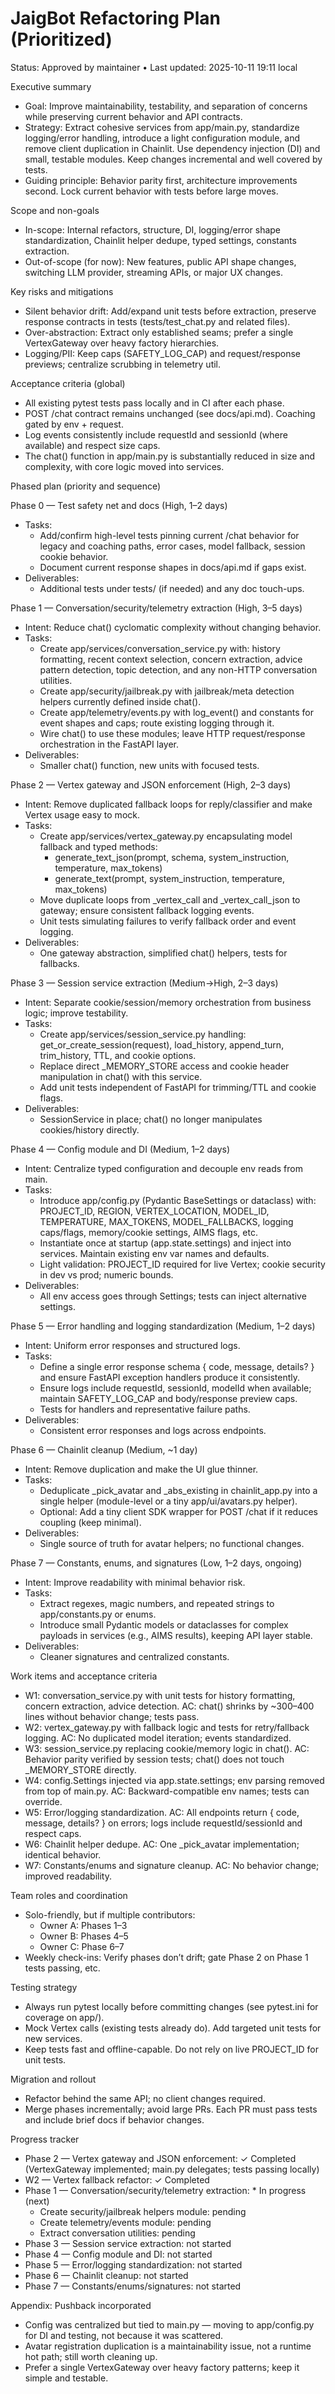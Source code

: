 # JaigBot Refactoring Plan (Prioritized)

Status: Approved by maintainer • Last updated: 2025-10-11 19:11 local

Executive summary
- Goal: Improve maintainability, testability, and separation of concerns while preserving current behavior and API contracts.
- Strategy: Extract cohesive services from app/main.py, standardize logging/error handling, introduce a light configuration module, and remove client duplication in Chainlit. Use dependency injection (DI) and small, testable modules. Keep changes incremental and well covered by tests.
- Guiding principle: Behavior parity first, architecture improvements second. Lock current behavior with tests before large moves.

Scope and non-goals
- In-scope: Internal refactors, structure, DI, logging/error shape standardization, Chainlit helper dedupe, typed settings, constants extraction.
- Out-of-scope (for now): New features, public API shape changes, switching LLM provider, streaming APIs, or major UX changes.

Key risks and mitigations
- Silent behavior drift: Add/expand unit tests before extraction, preserve response contracts in tests (tests/test_chat.py and related files).
- Over-abstraction: Extract only established seams; prefer a single VertexGateway over heavy factory hierarchies.
- Logging/PII: Keep caps (SAFETY_LOG_CAP) and request/response previews; centralize scrubbing in telemetry util.

Acceptance criteria (global)
- All existing pytest tests pass locally and in CI after each phase.
- POST /chat contract remains unchanged (see docs/api.md). Coaching gated by env + request.
- Log events consistently include requestId and sessionId (where available) and respect size caps.
- The chat() function in app/main.py is substantially reduced in size and complexity, with core logic moved into services.

Phased plan (priority and sequence)

Phase 0 — Test safety net and docs (High, 1–2 days)
- Tasks:
  - Add/confirm high-level tests pinning current /chat behavior for legacy and coaching paths, error cases, model fallback, session cookie behavior.
  - Document current response shapes in docs/api.md if gaps exist.
- Deliverables:
  - Additional tests under tests/ (if needed) and any doc touch-ups.

Phase 1 — Conversation/security/telemetry extraction (High, 3–5 days)
- Intent: Reduce chat() cyclomatic complexity without changing behavior.
- Tasks:
  - Create app/services/conversation_service.py with: history formatting, recent context selection, concern extraction, advice pattern detection, topic detection, and any non-HTTP conversation utilities.
  - Create app/security/jailbreak.py with jailbreak/meta detection helpers currently defined inside chat().
  - Create app/telemetry/events.py with log_event() and constants for event shapes and caps; route existing logging through it.
  - Wire chat() to use these modules; leave HTTP request/response orchestration in the FastAPI layer.
- Deliverables:
  - Smaller chat() function, new units with focused tests.

Phase 2 — Vertex gateway and JSON enforcement (High, 2–3 days)
- Intent: Remove duplicated fallback loops for reply/classifier and make Vertex usage easy to mock.
- Tasks:
  - Create app/services/vertex_gateway.py encapsulating model fallback and typed methods:
    - generate_text_json(prompt, schema, system_instruction, temperature, max_tokens)
    - generate_text(prompt, system_instruction, temperature, max_tokens)
  - Move duplicate loops from _vertex_call and _vertex_call_json to gateway; ensure consistent fallback logging events.
  - Unit tests simulating failures to verify fallback order and event logging.
- Deliverables:
  - One gateway abstraction, simplified chat() helpers, tests for fallbacks.

Phase 3 — Session service extraction (Medium→High, 2–3 days)
- Intent: Separate cookie/session/memory orchestration from business logic; improve testability.
- Tasks:
  - Create app/services/session_service.py handling: get_or_create_session(request), load_history, append_turn, trim_history, TTL, and cookie options.
  - Replace direct _MEMORY_STORE access and cookie header manipulation in chat() with this service.
  - Add unit tests independent of FastAPI for trimming/TTL and cookie flags.
- Deliverables:
  - SessionService in place; chat() no longer manipulates cookies/history directly.

Phase 4 — Config module and DI (Medium, 1–2 days)
- Intent: Centralize typed configuration and decouple env reads from main.
- Tasks:
  - Introduce app/config.py (Pydantic BaseSettings or dataclass) with: PROJECT_ID, REGION, VERTEX_LOCATION, MODEL_ID, TEMPERATURE, MAX_TOKENS, MODEL_FALLBACKS, logging caps/flags, memory/cookie settings, AIMS flags, etc.
  - Instantiate once at startup (app.state.settings) and inject into services. Maintain existing env var names and defaults.
  - Light validation: PROJECT_ID required for live Vertex; cookie security in dev vs prod; numeric bounds.
- Deliverables:
  - All env access goes through Settings; tests can inject alternative settings.

Phase 5 — Error handling and logging standardization (Medium, 1–2 days)
- Intent: Uniform error responses and structured logs.
- Tasks:
  - Define a single error response schema { code, message, details? } and ensure FastAPI exception handlers produce it consistently.
  - Ensure logs include requestId, sessionId, modelId when available; maintain SAFETY_LOG_CAP and body/response preview caps.
  - Tests for handlers and representative failure paths.
- Deliverables:
  - Consistent error responses and logs across endpoints.

Phase 6 — Chainlit cleanup (Medium, ~1 day)
- Intent: Remove duplication and make the UI glue thinner.
- Tasks:
  - Deduplicate _pick_avatar and _abs_existing in chainlit_app.py into a single helper (module-level or a tiny app/ui/avatars.py helper).
  - Optional: Add a tiny client SDK wrapper for POST /chat if it reduces coupling (keep minimal).
- Deliverables:
  - Single source of truth for avatar helpers; no functional changes.

Phase 7 — Constants, enums, and signatures (Low, 1–2 days, ongoing)
- Intent: Improve readability with minimal behavior risk.
- Tasks:
  - Extract regexes, magic numbers, and repeated strings to app/constants.py or enums.
  - Introduce small Pydantic models or dataclasses for complex payloads in services (e.g., AIMS results), keeping API layer stable.
- Deliverables:
  - Cleaner signatures and centralized constants.

Work items and acceptance criteria
- W1: conversation_service.py with unit tests for history formatting, concern extraction, advice detection. AC: chat() shrinks by ~300–400 lines without behavior change; tests pass.
- W2: vertex_gateway.py with fallback logic and tests for retry/fallback logging. AC: No duplicated model iteration; events standardized.
- W3: session_service.py replacing cookie/memory logic in chat(). AC: Behavior parity verified by session tests; chat() does not touch _MEMORY_STORE directly.
- W4: config.Settings injected via app.state.settings; env parsing removed from top of main.py. AC: Backward-compatible env names; tests can override.
- W5: Error/logging standardization. AC: All endpoints return { code, message, details? } on errors; logs include requestId/sessionId and respect caps.
- W6: Chainlit helper dedupe. AC: One _pick_avatar implementation; identical behavior.
- W7: Constants/enums and signature cleanup. AC: No behavior change; improved readability.

Team roles and coordination
- Solo-friendly, but if multiple contributors:
  - Owner A: Phases 1–3
  - Owner B: Phases 4–5
  - Owner C: Phase 6–7
- Weekly check-ins: Verify phases don’t drift; gate Phase 2 on Phase 1 tests passing, etc.

Testing strategy
- Always run pytest locally before committing changes (see pytest.ini for coverage on app/).
- Mock Vertex calls (existing tests already do). Add targeted unit tests for new services.
- Keep tests fast and offline-capable. Do not rely on live PROJECT_ID for unit tests.

Migration and rollout
- Refactor behind the same API; no client changes required.
- Merge phases incrementally; avoid large PRs. Each PR must pass tests and include brief docs if behavior changes.

Progress tracker
- Phase 2 — Vertex gateway and JSON enforcement: ✓ Completed (VertexGateway implemented; main.py delegates; tests passing locally)
- W2 — Vertex fallback refactor: ✓ Completed
- Phase 1 — Conversation/security/telemetry extraction: * In progress (next)
  - Create security/jailbreak helpers module: pending
  - Create telemetry/events module: pending
  - Extract conversation utilities: pending
- Phase 3 — Session service extraction: not started
- Phase 4 — Config module and DI: not started
- Phase 5 — Error/logging standardization: not started
- Phase 6 — Chainlit cleanup: not started
- Phase 7 — Constants/enums/signatures: not started

Appendix: Pushback incorporated
- Config was centralized but tied to main.py — moving to app/config.py for DI and testing, not because it was scattered.
- Avatar registration duplication is a maintainability issue, not a runtime hot path; still worth cleaning up.
- Prefer a single VertexGateway over heavy factory patterns; keep it simple and testable.
